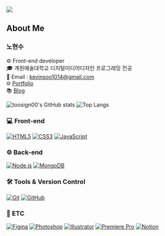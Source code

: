<img src="https://capsule-render.vercel.app/api?type=waving&color=gradient&height=300&section=header&text=Hi%20There%20👋&fontSize=50&fontAlign=50&fontAlignY=50" /> 
<!-- 메인 배너 -->

## About Me <!-- h3 -->

### 노현수
⚙️ Front-end developer  
🎓 계원예술대학교 디지털미디어디자인 프로그래밍 전공  
📧 Email : [kevinsoo1014@gmail.com](mailto:kevinsoo1014@gmail.com)  
🌐 [Portfolio](https://toosign.kr)  
📚 [Blog](https://velog.io/@toosign00)

![toosign00's GitHub stats](https://github-readme-stats.vercel.app/api?username=toosign00&theme=github_dark&show_icons=true)
![Top Langs](https://github-readme-stats.vercel.app/api/top-langs/?username=toosign00&layout=compact&theme=dark)

### 💻 Front-end <!-- h2 -->

[![HTML5](https://img.shields.io/badge/HTML5-E34F26?style=for-the-badge&logo=html5&logoColor=white)](https://html.spec.whatwg.org/)
[![CSS3](https://img.shields.io/badge/CSS3-1572B6?style=for-the-badge&logo=css3&logoColor=white)](https://www.w3.org/Style/CSS/)
[![JavaScript](https://img.shields.io/badge/JavaScript-F7DF1E?style=for-the-badge&logo=javascript&logoColor=black)](https://developer.mozilla.org/en-US/docs/Web/JavaScript)

### ⚙️ Back-end <!-- h2 -->
[![Node.js](https://img.shields.io/badge/Node.js-339933?style=for-the-badge&logo=node.js&logoColor=white)](https://nodejs.org/)
[![MongoDB](https://img.shields.io/badge/MongoDB-47A248?style=for-the-badge&logo=mongodb&logoColor=white)](https://www.mongodb.com/)


### 🛠️ Tools & Version Control <!-- h2 -->
[![Git](https://img.shields.io/badge/Git-F05032?style=for-the-badge&logo=git&logoColor=white)](https://git-scm.com/)
[![GitHub](https://img.shields.io/badge/GitHub-181717?style=for-the-badge&logo=github&logoColor=white)](https://github.com/)

### &#127912; ETC <!-- h2 -->

[![Figma](https://img.shields.io/badge/Figma-F24E1E?style=for-the-badge&logo=figma&logoColor=white)](https://www.figma.com/)
[![Photoshop](https://img.shields.io/badge/Photoshop-31A8FF?style=for-the-badge&logo=adobe-photoshop&logoColor=white)](https://www.adobe.com/products/photoshop.html)
[![Illustrator](https://img.shields.io/badge/Illustrator-FF9A00?style=for-the-badge&logo=adobe-illustrator&logoColor=white)](https://www.adobe.com/products/illustrator.html)
[![Premiere Pro](https://img.shields.io/badge/Premiere_Pro-9999FF?style=for-the-badge&logo=adobe-premiere-pro&logoColor=white)](https://www.adobe.com/products/premiere.html)
[![Notion](https://img.shields.io/badge/Notion-000000?style=for-the-badge&logo=notion&logoColor=white)](https://www.notion.so)




